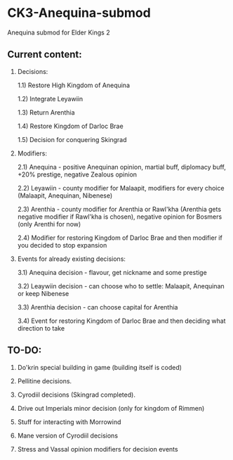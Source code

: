 # CK3-Anequina-submod
Anequina submod for Elder Kings 2

## Current content:

1) Decisions:

	1.1) Restore High Kingdom of Anequina

	1.2) Integrate Leyawiin	

	1.3) Return Arenthia
	
	1.4) Restore Kingdom of Darloc Brae
	
	1.5) Decision for conquering Skingrad

2) Modifiers:

	2.1) Anequina - positive Anequinan opinion, martial buff, diplomacy buff, +20% prestige, negative Zealous opinion
	
	2.2) Leyawiin - county modifier for Malaapit, modifiers for every choice (Malaapit, Anequinan, Nibenese)
	
	2.3) Arenthia - county modifier for Arenthia or Rawl'kha (Arenthia gets negative modifier if Rawl'kha is chosen), negative opinion for Bosmers (only Arenthi for now)
	
	2.4) Modifier for restoring Kingdom of Darloc Brae and then modifier if you decided to stop expansion

3) Events for already existing decisions:

	3.1) Anequina decision - flavour, get nickname and some prestige
	
	3.2) Leaywiin decision - can choose who to settle: Malaapit, Anequinan or keep Nibenese
	
	3.3) Arenthia decision - can choose capital for Arenthia
	
	3.4) Event for restoring Kingdom of Darloc Brae and then deciding what direction to take
	

## TO-DO:

1) Do'krin special building in game (building itself is coded)

2) Pellitine decisions.

3) Cyrodiil decisions (Skingrad completed).

4) Drive out Imperials minor decision (only for kingdom of Rimmen)

5) Stuff for interacting with Morrowind

6) Mane version of Cyrodiil decisions

7) Stress and Vassal opinion modifiers for decision events